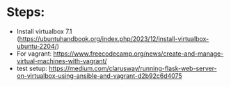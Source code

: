 # Steps:
* Install virtualbox 7.1 (https://ubuntuhandbook.org/index.php/2023/12/install-virtualbox-ubuntu-2204/)
* For vagrant: https://www.freecodecamp.org/news/create-and-manage-virtual-machines-with-vagrant/
* test setup: https://medium.com/clarusway/running-flask-web-server-on-virtualbox-using-ansible-and-vagrant-d2b92c6d4075

